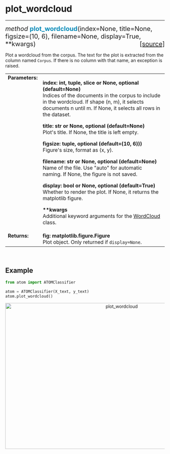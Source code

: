 # plot_wordcloud
----------------

<div style="font-size:20px">
<em>method</em> <strong style="color:#008AB8">plot_wordcloud</strong>(index=None,
title=None, figsize=(10, 6), filename=None, display=True, **kwargs)
<span style="float:right">
<a href="https://github.com/tvdboom/ATOM/blob/master/atom/plots.py#L3939">[source]</a>
</span>
</div>

Plot a wordcloud from the corpus. The text for the plot is extracted
from the column named `Corpus`. If there is no column with that name,
an exception is raised.

<table style="font-size:16px">
<tr>
<td width="20%" class="td_title" style="vertical-align:top"><strong>Parameters:</strong></td>
<td width="80%" class="td_params">
<p>
<strong>index: int, tuple, slice or None, optional (default=None)</strong><br>
Indices of the documents in the corpus to include in the
wordcloud. If shape (n, m), it selects documents n until m.
If None, it selects all rows in the dataset.
</p>
<p>
<strong>title: str or None, optional (default=None)</strong><br>
Plot's title. If None, the title is left empty.
</p>
<p>
<strong>figsize: tuple, optional (default=(10, 6)))</strong><br>
Figure's size, format as (x, y).
</p>
<p>
<strong>filename: str or None, optional (default=None)</strong><br>
Name of the file. Use "auto" for automatic naming.
If None, the figure is not saved.
</p>
<p>
<strong>display: bool or None, optional (default=True)</strong><br>
Whether to render the plot. If None, it returns the matplotlib figure.
</p>
<p>
<strong>**kwargs</strong><br>
Additional keyword arguments for the <a href="https://amueller.github.io/word_cloud/generated/wordcloud.WordCloud.html">WordCloud</a> class.
</p>
</td>
</tr>
<tr>
<td width="20%" class="td_title" style="vertical-align:top"><strong>Returns:</strong></td>
<td width="80%" class="td_params">
<strong>fig: matplotlib.figure.Figure</strong><br>
Plot object. Only returned if <code>display=None</code>.
</td>
</tr>
</table>
<br />



## Example

```python
from atom import ATOMClassifier

atom = ATOMClassifier(X_text, y_text)
atom.plot_wordcloud()
```
<div align="center">
    <img src="../../../img/plots/plot_wordcloud.png" alt="plot_wordcloud" width="720" height="460"/>
</div>
